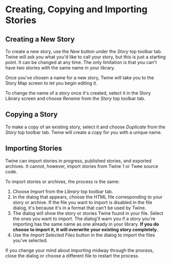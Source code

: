 # Creating, Copying and Importing Stories

## Creating a New Story

To create a new story, use the _New_ button under the _Story_ top toolbar tab.
Twine will ask you what you'd like to call your story, but this is just a
starting point. It can be changed at any time. The only limitation is that you
can't have two stories with the same name in your library.

Once you've chosen a name for a new story, Twine will take you to the Story Map
screen to let you begin editing it.

To change the name of a story once it's created, select it in the Story Library
screen and choose _Rename_ from the _Story_ top toolbar tab.

## Copying a Story

To make a copy of an existing story, select it and choose _Duplicate_ from the
_Story_ top toolbar tab. Twine will create a copy for you with a unique name.

## Importing Stories

Twine can import stories in progress, published stories, and exported archives.
It cannot, however, import stories from Twine 1 or Twee source code.

To import stories or archives, the process is the same:

1. Choose _Import_ from the _Library_ top toolbar tab.
2. In the dialog that appears, choose the HTML file corresponding to your story
   or archive. If the file you want to import is disabled in the file dialog,
   it's because it's in a format that can't be used by Twine.
3. The dialog will show the story or stories Twine found in your file. Select
   the ones you want to import. The dialog'll warn you if a story you're
   importing has the same name as one already in your library. **If you do
   choose to import it, it will overwrite your existing story completely.**
4. Use the _Import Selected Files_ button in the dialog to import the files
   you've selected.

If you change your mind about importing midway through the process, close the
dialog or choose a different file to restart the process.